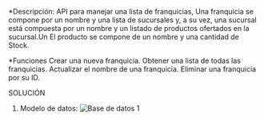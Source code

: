 *Descripción: API para manejar una lista de franquicias, Una franquicia se compone por un nombre y una lista de
sucursales y, a su vez, una sucursal está compuesta por un nombre y un listado de productos ofertados en la sucursal.Un
El producto se compone de un nombre y una cantidad de Stock.

*Funciones
Crear una nueva franquicia.
Obtener una lista de todas las franquicias.
Actualizar el nombre de una franquicia.
Eliminar una franquicia por su ID.

SOLUCIÓN
1. Modelo de datos:
![Base de datos 1](images/BaseDatos.png)
